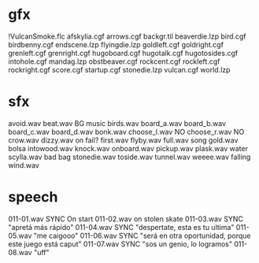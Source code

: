 # gfx
!VulcanSmoke.flc
afskylia.cgf
arrows.cgf
backgr.til
beaverdie.lzp
bird.cgf
birdbenny.cgf
endscene.lzp
flyingdie.lzp
goldleft.cgf
goldright.cgf
grenleft.cgf
grenright.cgf
hugoboard.cgf
hugotalk.cgf
hugotosides.cgf
intohole.cgf
mandag.lzp
obstbeaver.cgf
rockcent.cgf
rockleft.cgf
rockright.cgf
score.cgf
startup.cgf
stonedie.lzp
vulcan.cgf
world.lzp

# sfx
avoid.wav 
beat.wav BG music
birds.wav 
board_a.wav 
board_b.wav
board_c.wav
board_d.wav 
bonk.wav
choose_l.wav NO
choose_r.wav NO
crow.wav 
dizzy.wav on fail?
first.wav 
flyby.wav
full.wav song
gold.wav bolsa
intowood.wav 
knock.wav 
onboard.wav 
pickup.wav 
plask.wav water
scylla.wav bad bag 
stonedie.wav 
toside.wav 
tunnel.wav 
weeee.wav falling
wind.wav 

# speech
011-01.wav SYNC On start
011-02.wav on stolen skate
011-03.wav SYNC "apretá más rápido"
011-04.wav SYNC "despertate, esta es tu ultima"
011-05.wav "me caigooo"
011-06.wav SYNC "será en otra oportunidad, porque este juego está caput"
011-07.wav SYNC "sos un genio, lo logramos"
011-08.wav "uff"
